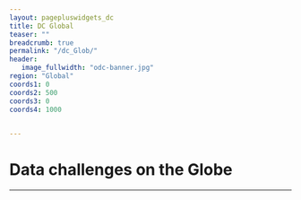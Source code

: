 ```yaml
---
layout: pagepluswidgets_dc
title: DC Global 
teaser: ""
breadcrumb: true
permalink: "/dc_Glob/"
header:
   image_fullwidth: "odc-banner.jpg"  
region: "Global" 
coords1: 0
coords2: 500
coords3: 0
coords4: 1000

 
--- 
```


# Data challenges on the Globe
  
---
